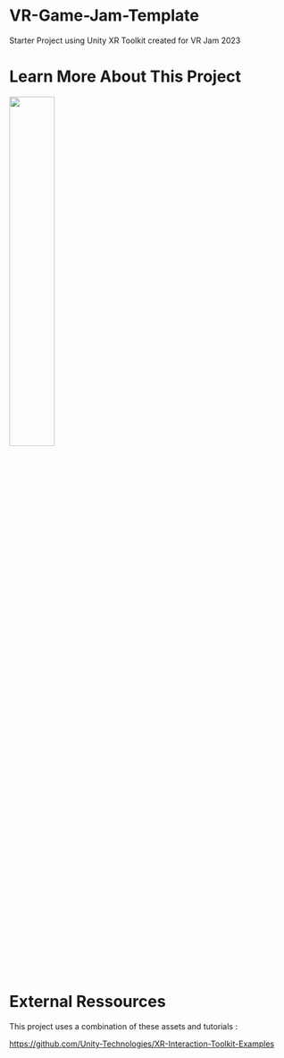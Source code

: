 # VR-Game-Jam-Template
 Starter Project using Unity XR Toolkit created for VR Jam 2023

# Learn More About This Project
[<img src="https://i.ytimg.com/vi/apnfGuMI0Dc/maxresdefault.jpg" width="40%">](https://youtu.be/apnfGuMI0Dc)


# External Ressources
This project uses a combination of these assets and tutorials :



https://github.com/Unity-Technologies/XR-Interaction-Toolkit-Examples
